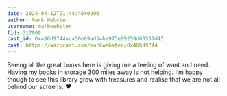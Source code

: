 ```yaml
---
date: 2024-04-12T21:44:46+0200
author: Mark Webster
username: markwebster
fid: 317009
cast_id: 0x486d9744aca56e69ad54ba973e99259d60557d45
cast: https://warpcast.com/markwebster/0x486d9744
---
```

Seeing all the great books here is giving me a feeling of want and need. Having my books in storage 300 miles away is not helping. I’m happy though to see this library grow with treasures and realise that we are not all behind our screens. ❤️  
